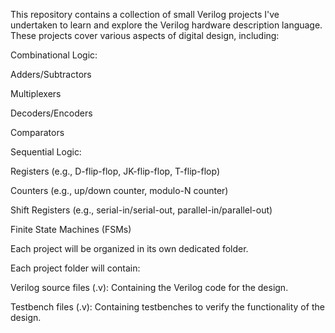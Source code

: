 This repository contains a collection of small Verilog projects I've undertaken to learn and explore the Verilog hardware description language. These projects cover various aspects of digital design, including:

Combinational Logic:

Adders/Subtractors

Multiplexers

Decoders/Encoders

Comparators

Sequential Logic:

Registers (e.g., D-flip-flop, JK-flip-flop, T-flip-flop)

Counters (e.g., up/down counter, modulo-N counter)

Shift Registers (e.g., serial-in/serial-out, parallel-in/parallel-out)

Finite State Machines (FSMs)

Each project will be organized in its own dedicated folder.

Each project folder will contain:

Verilog source files (.v): Containing the Verilog code for the design.

Testbench files (.v): Containing testbenches to verify the functionality of the design.
